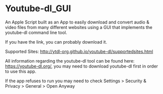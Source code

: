 # Youtube-dl_GUI
An Apple Script built as an App to easily download and convert audio & video files from many different websites using a GUI that implements the youtube-dl command line tool. 

If you have the link, you can probably download it.

Supported Sites: http://ytdl-org.github.io/youtube-dl/supportedsites.html

All information regarding the youtube-dl tool can be found here: https://youtube-dl.org/, you may need to download youtube-dl first 
in order to use this app. 

If the app refuses to run you may need to check Settings > Security & Privacy > General > Open Anyway
